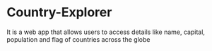 # Country-Explorer
It is a web app that allows users to access details like name, capital, population and flag of countries across the globe
